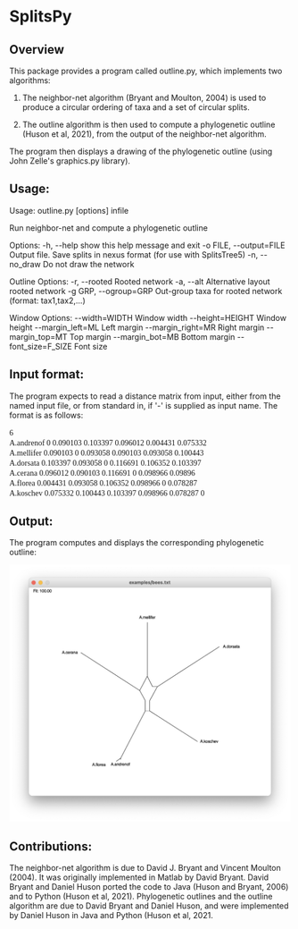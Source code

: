 # SplitsPy

## Overview

This package provides a program called outline.py, which implements two algorithms:

1) The neighbor-net algorithm (Bryant and Moulton, 2004) is used to produce a circular ordering of taxa and a set of circular splits.

2) The outline algorithm is then used to compute a phylogenetic outline (Huson et al, 2021), from the output of the neighbor-net algorithm.

The program then displays a drawing of the phylogenetic outline (using John Zelle's graphics.py library).

## Usage:

Usage: outline.py [options] infile

Run neighbor-net and compute a phylogenetic outline

Options:
  -h, --help            show this help message and exit
  -o FILE, --output=FILE
                        Output file. Save splits in nexus format (for use with SplitsTree5)
  -n, --no_draw         Do not draw the network

  Outline Options:
    -r, --rooted        Rooted network
    -a, --alt           Alternative layout rooted network
    -g GRP, --ogroup=GRP
                        Out-group taxa for rooted network (format:
                        tax1,tax2,...)

  Window Options:
    --width=WIDTH       Window width
    --height=HEIGHT     Window height
    --margin_left=ML    Left margin
    --margin_right=MR   Right margin
    --margin_top=MT     Top margin
    --margin_bot=MB     Bottom margin
    --font_size=F_SIZE  Font size
    
## Input format:

The program expects to read a distance matrix from input, either from the named input file, or from  standard in, if '-' is supplied as input name.
The format is as follows:

<span style="font-family: 'Lucida Sans Typewriter';">
6<br>
A.andrenof  0 0.090103 0.103397 0.096012 0.004431 0.075332<br>
A.mellifer  0.090103 0 0.093058 0.090103 0.093058 0.100443<br>
A.dorsata   0.103397 0.093058 0 0.116691 0.106352 0.103397<br>
A.cerana    0.096012 0.090103 0.116691 0 0.098966 0.09896<br>
A.florea    0.004431 0.093058 0.106352 0.098966 0 0.078287<br>
A.koschev   0.075332 0.100443 0.103397 0.098966 0.078287 0<br>
</span>

## Output:

The program computes and displays the corresponding phylogenetic outline:

![Outline](./bees.png)

## Contributions:

The neighbor-net algorithm is due to David J. Bryant and Vincent Moulton (2004). It was originally implemented in Matlab by David Bryant. David Bryant and Daniel Huson ported the code to Java (Huson and Bryant, 2006) and to Python (Huson et al, 2021). Phylogenetic outlines and the outline algorithm are due to David Bryant and Daniel Huson, and were implemented by Daniel Huson in Java and Python (Huson et al, 2021.

